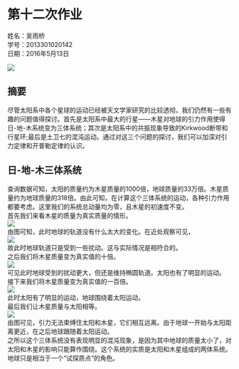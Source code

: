 # 第十二次作业
姓名：吴雨桥  
学号：2013301020142  
日期：2016年5月13日  

![](https://raw.githubusercontent.com/wuyuqiao/computationalphysics_N2013301020142/master/Ex-12/gaps.jpg)  

## 摘要  
尽管太阳系中各个星球的运动已经被天文学家研究的比较透彻，我们仍然有一些有趣的问题值得探讨。首先是太阳系中最大的行星——木星对地球的引力作用使得日-地-木系统变为三体系统；其次是太阳系中的共振现象导致的Kirkwood断带和行星环;最后是土卫七的混沌运动。通过对这三个问题的探讨，我们可以加深对引力定律和开普勒定律的认识。  
## 日-地-木三体系统  
查询数据可知，太阳的质量约为木星质量的1000倍，地球质量的33万倍。木星质量约为地球质量的318倍。由此可知，在计算这个三体系统的运动，各种引力作用都要考虑。这里我们的系统总动量均为零，且木星的初速度不变。  
首先我们来看木星的质量为真实质量的情形。  
![](https://raw.githubusercontent.com/wuyuqiao/computationalphysics_N2013301020142/master/Ex-12/mj%3Dmj.png)  
由图可知，此时地球的轨道没有什么太大的变化。在近处观察可见，  
![](https://raw.githubusercontent.com/wuyuqiao/computationalphysics_N2013301020142/master/Ex-12/close%20earth%201.png)  
故此时地球轨道只是受到一些扰动。这与实际情况是相符合的。  
之后我们将木星质量变为真实值的十倍。  
![](https://raw.githubusercontent.com/wuyuqiao/computationalphysics_N2013301020142/master/Ex-12/mj%3D10mj.png)  
可见此时地球受到的扰动更大，但还是维持椭圆轨道。太阳也有了明显的运动。  
接下来我们将木星质量变为真实值的一百倍。  
![](https://raw.githubusercontent.com/wuyuqiao/computationalphysics_N2013301020142/master/Ex-12/mj%3D100mj.png)  
此时太阳有了明显的运动，地球围绕着太阳运动。  
最后我们让木星质量与太阳相等。  
![](https://raw.githubusercontent.com/wuyuqiao/computationalphysics_N2013301020142/master/Ex-12/mj%3D1000mj.png)  
由图可见，引力无法束缚住太阳和木星，它们相互远离。由于地球一开始与太阳距离更近，在之后地球跟随着太阳运动。  
之所以这个三体系统没有表现明显的混沌现象，是因为其中地球的质量太小了，对太阳和木星的影响只能算作围绕。这个系统的实质是太阳和木星组成的两体系统。地球只是相当于一个“试探质点”的角色。

